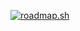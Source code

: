 [![roadmap.sh](https://roadmap.sh/card/tall/66656726e724e39e4d398cb4?variant=light&roadmaps=backend%2Cfrontend)](https://roadmap.sh)